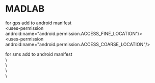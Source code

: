 # MADLAB

for gps add to android manifest<br>
\<uses-permission android:name="android.permission.ACCESS_FINE_LOCATION"/> <br>
\<uses-permission android:name="android.permission.ACCESS_COARSE_LOCATION"/>

for sms add to android manifest<br>
  \ <uses-permission android:name="android.permission.READ_SMS"/><br>
  \ <uses-permission android:name="android.permission.RECEIVE_SMS"/><br>
  \ <uses-permission android:name="android.permission.SEND_SMS"/><br>
 \  <uses-permission android:name="android.permission.READ_PHONE_STATE" />
